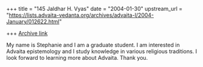 +++
title = "145 Jaldhar H. Vyas"
date = "2004-01-30"
upstream_url = "https://lists.advaita-vedanta.org/archives/advaita-l/2004-January/012622.html"

+++
[Archive link](https://lists.advaita-vedanta.org/archives/advaita-l/2004-January/012622.html)

My name is Stephanie and I am a graduate student.  I am interested in
Advaita epistemology and I study knowledge in various religious
traditions.
I look forward to learning more about Advaita.
Thank you.

